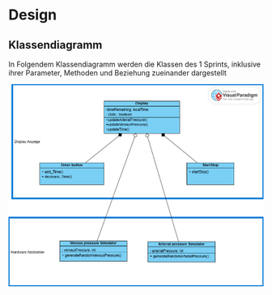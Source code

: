 # Design

## Klassendiagramm

In Folgendem Klassendiagramm werden die Klassen des 1 Sprints, inklusive ihrer Parameter, Methoden und Beziehung zueinander dargestellt

![Klassendiagramm](../referenziert/Design/Klassendiagramm.png)
